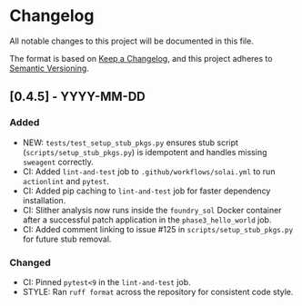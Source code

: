# Changelog

All notable changes to this project will be documented in this file.

The format is based on [Keep a Changelog](https://keepachangelog.com/en/1.0.0/),
and this project adheres to [Semantic Versioning](https://semver.org/spec/v2.0.0.html).

## [0.4.5] - YYYY-MM-DD
### Added
- NEW: `tests/test_setup_stub_pkgs.py` ensures stub script (`scripts/setup_stub_pkgs.py`) is idempotent and handles missing `sweagent` correctly.
- CI: Added `lint-and-test` job to `.github/workflows/solai.yml` to run `actionlint` and `pytest`.
- CI: Added pip caching to `lint-and-test` job for faster dependency installation.
- CI: Slither analysis now runs inside the `foundry_sol` Docker container after a successful patch application in the `phase3_hello_world` job.
- CI: Added comment linking to issue #125 in `scripts/setup_stub_pkgs.py` for future stub removal.

### Changed
- CI: Pinned `pytest<9` in the `lint-and-test` job.
- STYLE: Ran `ruff format` across the repository for consistent code style. 
